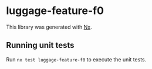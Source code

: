 # luggage-feature-f0

This library was generated with [Nx](https://nx.dev).

## Running unit tests

Run `nx test luggage-feature-f0` to execute the unit tests.
